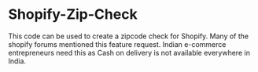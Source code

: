 Shopify-Zip-Check
=================

This code can be used to create a zipcode check for Shopify. Many of the shopify forums mentioned this feature request. Indian e-commerce entrepreneurs need this as Cash on delivery is not available everywhere in India.
